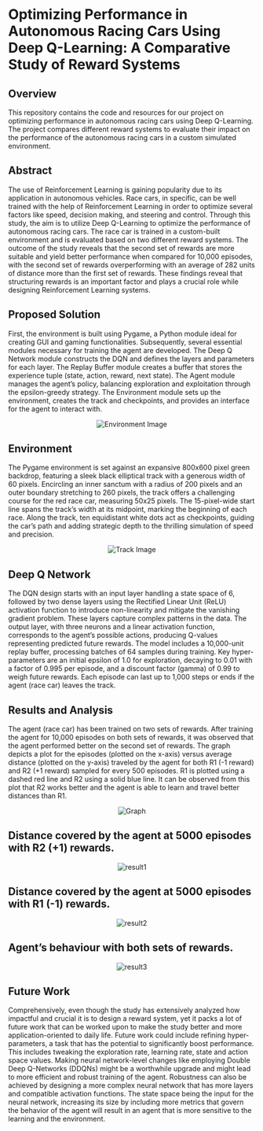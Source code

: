 # Optimizing Performance in Autonomous Racing Cars Using Deep Q-Learning: A Comparative Study of Reward Systems

## Overview

This repository contains the code and resources for our project on optimizing performance in autonomous racing cars using Deep Q-Learning. The project compares different reward systems to evaluate their impact on the performance of the autonomous racing cars in a custom simulated environment.

## Abstract

The use of Reinforcement Learning is gaining popularity due to its application in autonomous vehicles. Race cars, in specific, can be well trained with the help of Reinforcement Learning in order to optimize several factors like speed, decision making, and steering and control. Through this study, the aim is to utilize Deep Q-Learning to optimize the performance of autonomous racing cars. The race car is trained in a custom-built environment and is evaluated based on two different reward systems. The outcome of the study reveals that the second set of rewards are more suitable and yield better performance when compared for 10,000 episodes, with the second set of rewards overperforming with an average of 282 units of distance more than the first set of rewards. These findings reveal that structuring rewards is an important factor and plays a crucial role while designing Reinforcement Learning systems.

## Proposed Solution

First, the environment is built using Pygame, a Python module ideal for creating GUI and gaming functionalities. Subsequently, several essential modules necessary for training the agent are developed. The Deep Q Network module constructs the DQN and defines the layers and parameters for each layer. The Replay Buffer module creates a buffer that stores the experience tuple (state, action, reward, next state). The Agent module manages the agent’s policy, balancing exploration and exploitation through the epsilon-greedy strategy. The Environment module sets up the environment, creates the track and checkpoints, and provides an interface for the agent to interact with.

<div align="center">
  <img src="https://github.com/user-attachments/assets/f1915be2-f216-413c-a35e-476b7e51dd56" alt="Environment Image">
</div>

## Environment

The Pygame environment is set against an expansive 800x600 pixel green backdrop, featuring a sleek black elliptical track with a generous width of 60 pixels. Encircling an inner sanctum with a radius of 200 pixels and an outer boundary stretching to 260 pixels, the track offers a challenging course for the red race car, measuring 50x25 pixels. The 15-pixel-wide start line spans the track’s width at its midpoint, marking the beginning of each race. Along the track, ten equidistant white dots act as checkpoints, guiding the car’s path and adding strategic depth to the thrilling simulation of speed and precision.

<div align="center">
  <img src="https://github.com/user-attachments/assets/6ad4f471-2f59-4814-93db-c8d43e54ccbe" alt="Track Image">
</div>

## Deep Q Network

The DQN design starts with an input layer handling a state space of 6, followed by two dense layers using the Rectified Linear Unit (ReLU) activation function to introduce non-linearity and mitigate the vanishing gradient problem. These layers capture complex patterns in the data. The output layer, with three neurons and a linear activation function, corresponds to the agent’s possible actions, producing Q-values representing predicted future rewards. The model includes a 10,000-unit replay buffer, processing batches of 64 samples during training. Key hyper-parameters are an initial epsilon of 1.0 for exploration, decaying to 0.01 with a factor of 0.995 per episode, and a discount factor (gamma) of 0.99 to weigh future rewards. Each episode can last up to 1,000 steps or ends if the agent (race car) leaves the track.

## Results and Analysis

The agent (race car) has been trained on two sets of rewards. After training the agent for 10,000 episodes on both sets of rewards, it was observed that the agent performed better on the second set of rewards. The graph depicts a plot for the episodes (plotted on the x-axis) versus average distance (plotted on the y-axis) traveled by the agent for both R1 (-1 reward) and R2 (+1 reward) sampled for every 500 episodes. R1 is plotted using a dashed red line and R2 using a solid blue line. It can be observed from this plot that R2 works better and the agent is able to learn and travel better distances than R1.

<div align="center">
  <img src="https://github.com/user-attachments/assets/6c63e91f-87ae-4181-adeb-0ec114623e83" alt="Graph">
</div>

## Distance covered by the agent at 5000 episodes with R2 (+1) rewards.

<div align="center">
  <img src="https://github.com/user-attachments/assets/be4cdcd2-6986-4c13-9146-3fa11a943fd2" alt="result1">
</div>

## Distance covered by the agent at 5000 episodes with R1 (-1) rewards.

<div align="center">
  <img src="https://github.com/user-attachments/assets/efd64f23-3f07-42d4-bfa4-5f02203b2bf5" alt="result2">
</div>

## Agent’s behaviour with both sets of rewards.

<div align="center">
  <img src="https://github.com/user-attachments/assets/7135e074-47e3-4104-9fb8-b6ac00ee1084" alt="result3">
</div>

## Future Work

Comprehensively, even though the study has extensively analyzed how impactful and crucial it is to design a reward system, yet it packs a lot of future work that can be worked upon to make the study better and more application-oriented to daily life. Future work could include refining hyper-parameters, a task that has the potential to significantly boost performance. This includes tweaking the exploration rate, learning rate, state and action space values. Making neural network-level changes like employing Double Deep Q-Networks (DDQNs) might be a worthwhile upgrade and might lead to more efficient and robust training of the agent. Robustness can also be achieved by designing a more complex neural network that has more layers and compatible activation functions. The state space being the input for the neural network, increasing its size by including more metrics that govern the behavior of the agent will result in an agent that is more sensitive to the learning and the environment.
